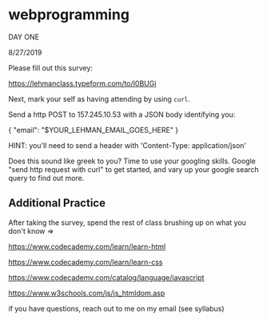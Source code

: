 # webprogramming

DAY ONE 

8/27/2019

Please fill out this survey:

https://lehmanclass.typeform.com/to/I0BUGj

Next, mark your self as having attending by using `curl`.

Send a http POST to 157.245.10.53 with a JSON body identifying you:

{
	"email": "$YOUR_LEHMAN_EMAIL_GOES_HERE"
}

HINT: you'll need to send a header with 'Content-Type: application/json'

Does this sound like greek to you? Time to use your googling skills. Google "send http request with curl" to get started, and vary up your google search query to 
find out more.

## Additional Practice

After taking the survey, spend the rest of class brushing up on what you don't know =>

https://www.codecademy.com/learn/learn-html

https://www.codecademy.com/learn/learn-css

https://www.codecademy.com/catalog/language/javascript

https://www.w3schools.com/js/js_htmldom.asp

if you have questions, reach out to me on my email (see syllabus)
